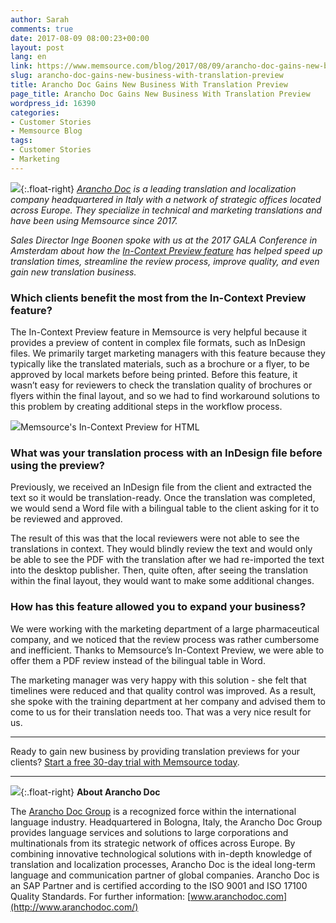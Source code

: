 ```yaml
---
author: Sarah
comments: true
date: 2017-08-09 08:00:23+00:00
layout: post
lang: en
link: https://www.memsource.com/blog/2017/08/09/arancho-doc-gains-new-business-with-translation-preview/
slug: arancho-doc-gains-new-business-with-translation-preview
title: Arancho Doc Gains New Business With Translation Preview
page_title: Arancho Doc Gains New Business With Translation Preview
wordpress_id: 16390
categories:
- Customer Stories
- Memsource Blog
tags:
- Customer Stories
- Marketing
---
```


[![](http://www.memsource.com/wp-content/uploads/2017/08/Boonen_inge_new2.jpg)](http://www.memsource.com/wp-content/uploads/2017/08/Boonen_inge_new2.jpg){:.float-right} [_Arancho Doc_](http://www.aranchodoc.com/) _is a leading translation and localization company headquartered in Italy with a network of strategic offices located across Europe. They specialize in technical and marketing translations and have been using Memsource since 2017._

_Sales Director Inge Boonen spoke with us at the 2017 GALA Conference in Amsterdam about how the [In-Context Preview feature](http://www.memsource.com/blog/2016/11/16/introducing-in-context-preview/) has helped speed up translation times, streamline the review process, improve quality, and even gain new translation business._

<!-- more -->

### Which clients benefit the most from the In-Context Preview feature?

The In-Context Preview feature in Memsource is very helpful because it provides a preview of content in complex file formats, such as InDesign files. We primarily target marketing managers with this feature because they typically like the translated materials, such as a brochure or a flyer, to be approved by local markets before being printed. Before this feature, it wasn’t easy for reviewers to check the translation quality of brochures or flyers within the final layout, and so we had to find workaround solutions to this problem by creating additional steps in the workflow process.

[![](http://www.memsource.com/wp-content/uploads/2016/11/HTML-Preview.png)](http://www.memsource.com/wp-content/uploads/2016/11/HTML-Preview.png)Memsource's In-Context Preview for HTML

### What was your translation process with an InDesign file before using the preview?

Previously, we received an InDesign file from the client and extracted the text so it would be translation-ready. Once the translation was completed, we would send a Word file with a bilingual table to the client asking for it to be reviewed and approved. 

The result of this was that the local reviewers were not able to see the translations in context. They would blindly review the text and would only be able to see the PDF with the translation after we had re-imported the text into the desktop publisher. Then, quite often, after seeing the translation within the final layout, they would want to make some additional changes.

### How has this feature allowed you to expand your business?

We were working with the marketing department of a large pharmaceutical company, and we noticed that the review process was rather cumbersome and inefficient. Thanks to Memsource’s In-Context Preview, we were able to offer them a PDF review instead of the bilingual table in Word.

The marketing manager was very happy with this solution - she felt that timelines were reduced and that quality control was improved. As a result, she spoke with the training department at her company and advised them to come to us for their translation needs too. That was a very nice result for us.

---

Ready to gain new business by providing translation previews for your clients?
[Start a free 30-day trial with Memsource today](https://cloud.memsource.com/web/organization/signup?e=ULTIMATE).

---

[![](http://www.memsource.com/wp-content/uploads/2017/08/A_D-logo-300x157.png)](http://www.memsource.com/wp-content/uploads/2017/08/A_D-logo.png){:.float-right} **About Arancho Doc**

The [Arancho Doc Group](http://www.aranchodoc.com/) is a recognized force within the international language industry. Headquartered in Bologna, Italy, the Arancho Doc Group provides language services and solutions to large corporations and multinationals from its strategic network of offices across Europe. By combining innovative technological solutions with in-depth knowledge of translation and localization processes, Arancho Doc is the ideal long-term language and communication partner of global companies. Arancho Doc is an SAP Partner and is certified according to the ISO 9001 and ISO 17100 Quality Standards.
For further information: [www.aranchodoc.com](http://www.aranchodoc.com/)
